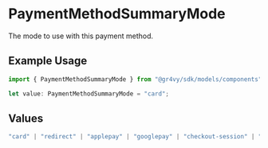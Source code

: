 # PaymentMethodSummaryMode

The mode to use with this payment method.

## Example Usage

```typescript
import { PaymentMethodSummaryMode } from "@gr4vy/sdk/models/components";

let value: PaymentMethodSummaryMode = "card";
```

## Values

```typescript
"card" | "redirect" | "applepay" | "googlepay" | "checkout-session" | "click-to-pay" | "gift-card"
```